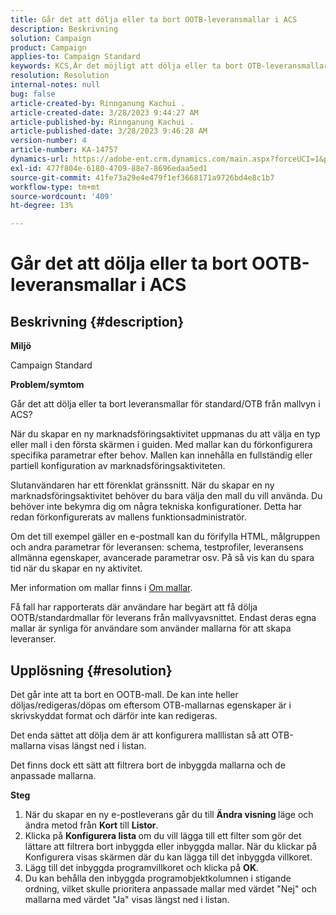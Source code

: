 ```yaml
---
title: Går det att dölja eller ta bort OOTB-leveransmallar i ACS
description: Beskrivning
solution: Campaign
product: Campaign
applies-to: Campaign Standard
keywords: KCS,Är det möjligt att dölja eller ta bort OTB-leveransmallar i ACS
resolution: Resolution
internal-notes: null
bug: false
article-created-by: Rinnganung Kachui .
article-created-date: 3/28/2023 9:44:27 AM
article-published-by: Rinnganung Kachui .
article-published-date: 3/28/2023 9:46:28 AM
version-number: 4
article-number: KA-14757
dynamics-url: https://adobe-ent.crm.dynamics.com/main.aspx?forceUCI=1&pagetype=entityrecord&etn=knowledgearticle&id=aca4791c-4dcd-ed11-b596-6045bd006704
exl-id: 477f804e-6180-4709-88e7-8696edaa5ed1
source-git-commit: 41fe73a29e4e479f1ef3668171a9726bd4e8c1b7
workflow-type: tm+mt
source-wordcount: '409'
ht-degree: 13%

---
```


# Går det att dölja eller ta bort OOTB-leveransmallar i ACS

## Beskrivning {#description}


<b>Miljö</b>

Campaign Standard



<b>Problem/symtom</b>

Går det att dölja eller ta bort leveransmallar för standard/OTB från mallvyn i ACS?



När du skapar en ny marknadsföringsaktivitet uppmanas du att välja en typ eller mall i den första skärmen i guiden. Med mallar kan du förkonfigurera specifika parametrar efter behov. Mallen kan innehålla en fullständig eller partiell konfiguration av marknadsföringsaktiviteten.

Slutanvändaren har ett förenklat gränssnitt. När du skapar en ny marknadsföringsaktivitet behöver du bara välja den mall du vill använda.  Du behöver inte bekymra dig om några tekniska konfigurationer.  Detta har redan förkonfigurerats av mallens funktionsadministratör.

Om det till exempel gäller en e-postmall kan du förifylla HTML, målgruppen och andra parametrar för leveransen: schema, testprofiler, leveransens allmänna egenskaper, avancerade parametrar osv. På så vis kan du spara tid när du skapar en ny aktivitet.

Mer information om mallar finns i [Om mallar](https://experienceleague.adobe.com/docs/campaign-standard/using/getting-started/marketing-plans/marketing-activity-templates.html?lang=en).

Få fall har rapporterats där användare har begärt att få dölja OOTB/standardmallar för leverans från mallvyavsnittet. Endast deras egna mallar är synliga för användare som använder mallarna för att skapa leveranser.






## Upplösning {#resolution}


Det går inte att ta bort en OOTB-mall. De kan inte heller döljas/redigeras/döpas om eftersom OTB-mallarnas egenskaper är i skrivskyddat format och därför inte kan redigeras.

Det enda sättet att dölja dem är att konfigurera malllistan så att OTB-mallarna visas längst ned i listan.

Det finns dock ett sätt att filtrera bort de inbyggda mallarna och de anpassade mallarna.

<b>Steg</b>

1. När du skapar en ny e-postleverans går du till <b>Ändra visning </b>läge och ändra metod från <b>Kort</b> till <b>Listor</b>.
2. Klicka på <b>Konfigurera lista </b>om du vill lägga till ett filter som gör det lättare att filtrera bort inbyggda eller inbyggda mallar. När du klickar på Konfigurera visas skärmen där du kan lägga till det inbyggda villkoret.
3. Lägg till det inbyggda programvillkoret och klicka på <b>OK</b>.
4. Du kan behålla den inbyggda programobjektkolumnen i stigande ordning, vilket skulle prioritera anpassade mallar med värdet &quot;Nej&quot; och mallarna med värdet &quot;Ja&quot; visas längst ned i listan.
